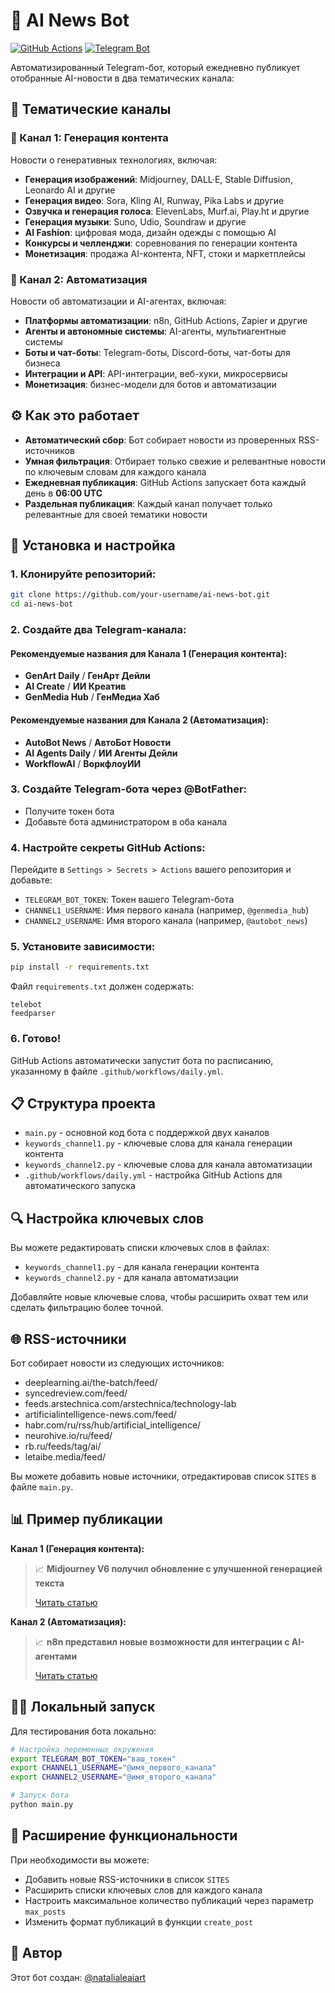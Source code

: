 # 🤖 AI News Bot

[![GitHub Actions](https://img.shields.io/badge/GitHub%20Actions-Automated-blue?logo=github-actions)](https://github.com/features/actions)
[![Telegram Bot](https://img.shields.io/badge/Telegram-Bot%20API-blue?logo=telegram)](https://core.telegram.org/bots/api)

Автоматизированный Telegram-бот, который ежедневно публикует отобранные AI-новости в два тематических канала:

## 📰 Тематические каналы

### 🎨 Канал 1: Генерация контента
Новости о генеративных технологиях, включая:
- **Генерация изображений**: Midjourney, DALL·E, Stable Diffusion, Leonardo AI и другие
- **Генерация видео**: Sora, Kling AI, Runway, Pika Labs и другие
- **Озвучка и генерация голоса**: ElevenLabs, Murf.ai, Play.ht и другие
- **Генерация музыки**: Suno, Udio, Soundraw и другие
- **AI Fashion**: цифровая мода, дизайн одежды с помощью AI
- **Конкурсы и челленджи**: соревнования по генерации контента
- **Монетизация**: продажа AI-контента, NFT, стоки и маркетплейсы

### 🔧 Канал 2: Автоматизация
Новости об автоматизации и AI-агентах, включая:
- **Платформы автоматизации**: n8n, GitHub Actions, Zapier и другие
- **Агенты и автономные системы**: AI-агенты, мультиагентные системы
- **Боты и чат-боты**: Telegram-боты, Discord-боты, чат-боты для бизнеса
- **Интеграции и API**: API-интеграции, веб-хуки, микросервисы
- **Монетизация**: бизнес-модели для ботов и автоматизации

## ⚙️ Как это работает

- **Автоматический сбор**: Бот собирает новости из проверенных RSS-источников
- **Умная фильтрация**: Отбирает только свежие и релевантные новости по ключевым словам для каждого канала
- **Ежедневная публикация**: GitHub Actions запускает бота каждый день в **06:00 UTC**
- **Раздельная публикация**: Каждый канал получает только релевантные для своей тематики новости

## 🚀 Установка и настройка

### 1. Клонируйте репозиторий:
```bash
git clone https://github.com/your-username/ai-news-bot.git
cd ai-news-bot
```

### 2. Создайте два Telegram-канала:

#### Рекомендуемые названия для Канала 1 (Генерация контента):
- **GenArt Daily** / **ГенАрт Дейли**
- **AI Create** / **ИИ Креатив**
- **GenMedia Hub** / **ГенМедиа Хаб**

#### Рекомендуемые названия для Канала 2 (Автоматизация):
- **AutoBot News** / **АвтоБот Новости**
- **AI Agents Daily** / **ИИ Агенты Дейли**
- **WorkflowAI** / **ВоркфлоуИИ**

### 3. Создайте Telegram-бота через @BotFather:
- Получите токен бота
- Добавьте бота администратором в оба канала

### 4. Настройте секреты GitHub Actions:
Перейдите в `Settings > Secrets > Actions` вашего репозитория и добавьте:
- `TELEGRAM_BOT_TOKEN`: Токен вашего Telegram-бота
- `CHANNEL1_USERNAME`: Имя первого канала (например, `@genmedia_hub`)
- `CHANNEL2_USERNAME`: Имя второго канала (например, `@autobot_news`)

### 5. Установите зависимости:
```bash
pip install -r requirements.txt
```

Файл `requirements.txt` должен содержать:
```
telebot
feedparser
```

### 6. Готово!
GitHub Actions автоматически запустит бота по расписанию, указанному в файле `.github/workflows/daily.yml`.

## 📋 Структура проекта

- `main.py` - основной код бота с поддержкой двух каналов
- `keywords_channel1.py` - ключевые слова для канала генерации контента
- `keywords_channel2.py` - ключевые слова для канала автоматизации
- `.github/workflows/daily.yml` - настройка GitHub Actions для автоматического запуска

## 🔍 Настройка ключевых слов

Вы можете редактировать списки ключевых слов в файлах:
- `keywords_channel1.py` - для канала генерации контента
- `keywords_channel2.py` - для канала автоматизации

Добавляйте новые ключевые слова, чтобы расширить охват тем или сделать фильтрацию более точной.

## 🌐 RSS-источники

Бот собирает новости из следующих источников:
- deeplearning.ai/the-batch/feed/
- syncedreview.com/feed/
- feeds.arstechnica.com/arstechnica/technology-lab
- artificialintelligence-news.com/feed/
- habr.com/ru/rss/hub/artificial_intelligence/
- neurohive.io/ru/feed/
- rb.ru/feeds/tag/ai/
- letaibe.media/feed/

Вы можете добавить новые источники, отредактировав список `SITES` в файле `main.py`.

## 📊 Пример публикации

**Канал 1 (Генерация контента):**
> 📈 **Midjourney V6 получил обновление с улучшенной генерацией текста**
>
> [Читать статью](https://example.com/midjourney-v6-update)

**Канал 2 (Автоматизация):**
> 📈 **n8n представил новые возможности для интеграции с AI-агентами**
>
> [Читать статью](https://example.com/n8n-ai-agents-integration)

## 👩‍💻 Локальный запуск

Для тестирования бота локально:

```bash
# Настройка переменных окружения
export TELEGRAM_BOT_TOKEN="ваш_токен"
export CHANNEL1_USERNAME="@имя_первого_канала"
export CHANNEL2_USERNAME="@имя_второго_канала"

# Запуск бота
python main.py
```

## 🔄 Расширение функциональности

При необходимости вы можете:
- Добавить новые RSS-источники в список `SITES`
- Расширить списки ключевых слов для каждого канала
- Настроить максимальное количество публикаций через параметр `max_posts`
- Изменить формат публикаций в функции `create_post`

## 👤 Автор

Этот бот создан: [@natalialeaiart](https://t.me/natalialeaiart)
